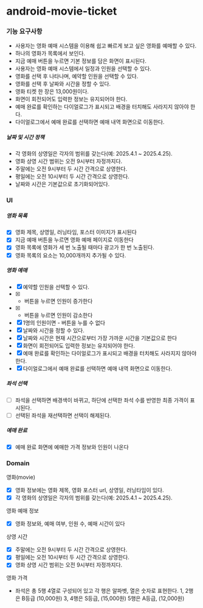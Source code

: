 # android-movie-ticket

### 기능 요구사항
- 사용자는 영화 예매 시스템을 이용해 쉽고 빠르게 보고 싶은 영화를 예매할 수 있다.
- 하나의 영화가 목록에서 보인다.
- 지금 예매 버튼을 누르면 기본 정보를 담은 화면이 표시된다.
- 사용자는 영화 예매 시스템에서 일정과 인원을 선택할 수 있다.
- 영화를 선택 후 나타나며, 예약할 인원을 선택할 수 있다.
- 영화를 선택 후 날짜와 시간을 정할 수 있다.
- 영화 티켓 한 장은 13,000원이다.
- 화면이 회전되어도 입력한 정보는 유지되어야 한다.
- 예매 완료를 확인하는 다이얼로그가 표시되고 배경을 터치해도 사라지지 않아야 한다.
- 다이얼로그에서 예매 완료를 선택하면 예매 내역 화면으로 이동한다.
##### 날짜 및 시간 정책
- 각 영화의 상영일은 각자의 범위를 갖는다(예: 2025.4.1 ~ 2025.4.25).
- 영화 상영 시간 범위는 오전 9시부터 자정까지다.
- 주말에는 오전 9시부터 두 시간 간격으로 상영한다.
- 평일에는 오전 10시부터 두 시간 간격으로 상영한다.
- 날짜와 시간은 기본값으로 초기화되어있다.

### UI
##### 영화 목록
- [x] 영화 제목, 상영일, 러닝타임, 포스터 이미지가 표시된다
- [x] 지금 예매 버튼을 누르면 영화 예매 페이지로 이동한다
- [x] 영화 목록에 영화가 세 번 노출될 때마다 광고가 한 번 노출된다.
- [x] 영화 목록의 요소는 10,000개까지 추가될 수 있다.

##### 영화 예매
- [x] 예약할 인원을 선택할 수 있다.
- [x] 
  + 버튼을 누르면 인원이 증가한다
- [x] 
  - 버튼을 누르면 인원이 감소한다
- [X] 1명의 인원이면 - 버튼을 누를 수 없다
- [x] 날짜와 시간을 정할 수 있다.
- [x] 날짜와 시간은 현재 시간으로부터 가장 가까운 시간을 기본값으로 한다
- [x] 화면이 회전되어도 입력한 정보는 유지되어야 한다.
- [X] 예매 완료를 확인하는 다이얼로그가 표시되고 배경을 터치해도 사라지지 않아야 한다.
- [X] 다이얼로그에서 예매 완료를 선택하면 예매 내역 화면으로 이동한다.

##### 좌석 선택

- [ ] 좌석을 선택하면 배경색이 바뀌고, 하단에 선택한 좌석 수를 반영한 최종 가격이 표시된다.
- [ ] 선택된 좌석을 재선택하면 선택이 해제된다.

##### 예매 완료
- [x] 예매 완료 화면에 예매한 가격 정보와 인원이 나온다


### Domain

영화(movie)
- [X] 영화 정보에는 영화 제목, 영화 포스터 url, 상영일, 러닝타임이 있다.
- [X] 각 영화의 상영일은 각자의 범위를 갖는다(예: 2025.4.1 ~ 2025.4.25).

영화 예매 정보
- [x] 영화 정보와, 예매 여부, 인원 수, 예매 시간이 있다

상영 시간
- [x] 주말에는 오전 9시부터 두 시간 간격으로 상영한다.
- [x] 평일에는 오전 10시부터 두 시간 간격으로 상영한다.
- [x] 영화 상영 시간 범위는 오전 9시부터 자정까지다.

영화 가격

- 좌석은 총 5행 4열로 구성되어 있고 각 행은 알파벳, 열은 숫자로 표현한다.
  1, 2행은 B등급 (10,000원)
  3, 4행은 S등급, (15,000원)
  5행은 A등급, (12,000원)







